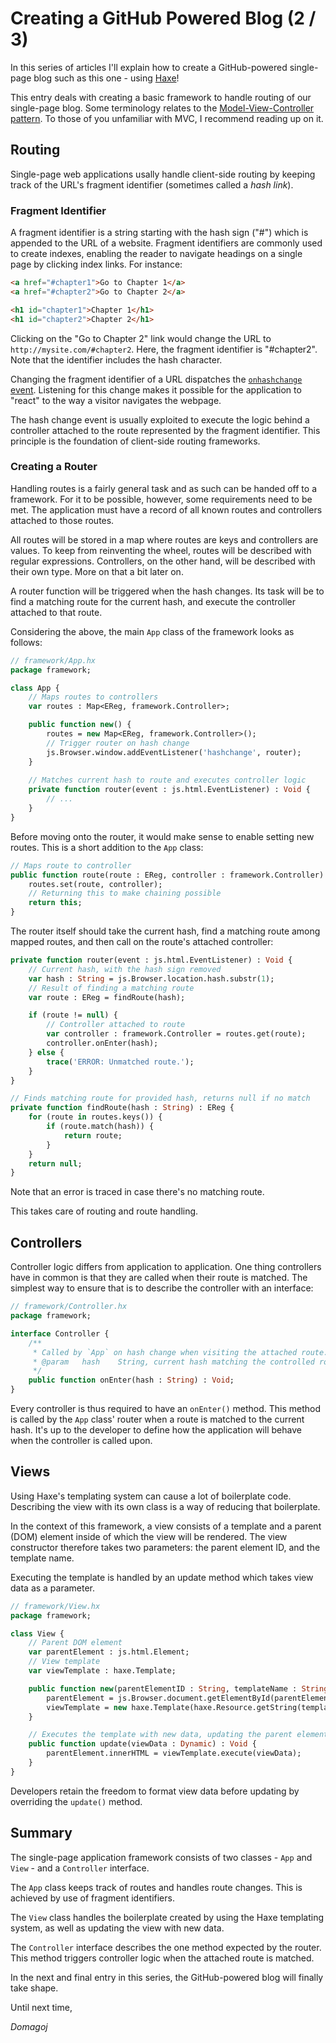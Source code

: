 # Creating a GitHub Powered Blog (2 / 3)

In this series of articles I'll explain how to create a GitHub-powered single-page blog such as this one - using [Haxe][1]!

This entry deals with creating a basic framework to handle routing of our single-page blog. Some terminology relates to the [Model-View-Controller pattern][2]. To those of you unfamiliar with MVC, I recommend reading up on it.

## Routing

Single-page web applications usally handle client-side routing by keeping track of the URL's fragment identifier (sometimes called a _hash link_).

### Fragment Identifier

A fragment identifier is a string starting with the hash sign ("#") which is appended to the URL of a website. Fragment identifiers are commonly used to create indexes, enabling the reader to navigate headings on a single page by clicking index links. For instance:

```html
<a href="#chapter1">Go to Chapter 1</a>
<a href="#chapter2">Go to Chapter 2</a>

<h1 id="chapter1">Chapter 1</h1>
<h1 id="chapter2">Chapter 2</h1>
```

Clicking on the "Go to Chapter 2" link would change the URL to `http://mysite.com/#chapter2`. Here, the fragment identifier is "#chapter2". Note that the identifier includes the hash character.

Changing the fragment identifier of a URL dispatches the [`onhashchange` event][3]. Listening for this change makes it possible for the application to "react" to the way a visitor navigates the webpage.

The hash change event is usually exploited to execute the logic behind a controller attached to the route represented by the fragment identifier. This principle is the foundation of client-side routing frameworks.

### Creating a Router

Handling routes is a fairly general task and as such can be handed off to a framework. For it to be possible, however, some requirements need to be met. The application must have a record of all known routes and controllers attached to those routes.

All routes will be stored in a map where routes are keys and controllers are values. To keep from reinventing the wheel, routes will be described with regular expressions. Controllers, on the other hand, will be described with their own type. More on that a bit later on.

A router function will be triggered when the hash changes. Its task will be to find a matching route for the current hash, and execute the controller attached to that route.

Considering the above, the main `App` class of the framework looks as follows:

```haxe
// framework/App.hx
package framework;

class App {
    // Maps routes to controllers
    var routes : Map<EReg, framework.Controller>;

    public function new() {
        routes = new Map<EReg, framework.Controller>();
        // Trigger router on hash change
        js.Browser.window.addEventListener('hashchange', router);
    }
    
    // Matches current hash to route and executes controller logic
    private function router(event : js.html.EventListener) : Void {
        // ...
    }
}
```

Before moving onto the router, it would make sense to enable setting new routes. This is a short addition to the `App` class:

```haxe
// Maps route to controller
public function route(route : EReg, controller : framework.Controller) : App {
    routes.set(route, controller);
    // Returning this to make chaining possible
    return this;
}
```

The router itself should take the current hash, find a matching route among mapped routes, and then call on the route's attached controller:

```haxe
private function router(event : js.html.EventListener) : Void {
    // Current hash, with the hash sign removed
    var hash : String = js.Browser.location.hash.substr(1);
    // Result of finding a matching route
    var route : EReg = findRoute(hash);

    if (route != null) {
        // Controller attached to route
        var controller : framework.Controller = routes.get(route);
        controller.onEnter(hash);
    } else {
        trace('ERROR: Unmatched route.');
    }
}

// Finds matching route for provided hash, returns null if no match
private function findRoute(hash : String) : EReg {
    for (route in routes.keys()) {
        if (route.match(hash)) {
            return route;
        }
    }
    return null;
}
```

Note that an error is traced in case there's no matching route.

This takes care of routing and route handling.

## Controllers

Controller logic differs from application to application. One thing controllers have in common is that they are called when their route is matched. The simplest way to ensure that is to describe the controller with an interface:

```haxe
// framework/Controller.hx
package framework;

interface Controller {
    /**
     * Called by `App` on hash change when visiting the attached route.
     * @param   hash    String, current hash matching the controlled route
     */
    public function onEnter(hash : String) : Void;
}
```

Every controller is thus required to have an `onEnter()` method. This method is called by the `App` class' router when a route is matched to the current hash. It's up to the developer to define how the application will behave when the controller is called upon.

## Views

Using Haxe's templating system can cause a lot of boilerplate code. Describing the view with its own class is a way of reducing that boilerplate.

In the context of this framework, a view consists of a template and a parent (DOM) element inside of which the view will be rendered. The view constructor therefore takes two parameters: the parent element ID, and the template name.

Executing the template is handled by an update method which takes view data as a parameter.

```haxe
// framework/View.hx
package framework;

class View {
    // Parent DOM element
    var parentElement : js.html.Element;
    // View template
    var viewTemplate : haxe.Template;

    public function new(parentElementID : String, templateName : String) : Void {
        parentElement = js.Browser.document.getElementById(parentElementID);
        viewTemplate = new haxe.Template(haxe.Resource.getString(templateName));
    }

    // Executes the template with new data, updating the parent element
    public function update(viewData : Dynamic) : Void {
        parentElement.innerHTML = viewTemplate.execute(viewData);
    }
}
```

Developers retain the freedom to format view data before updating by overriding the `update()` method.

## Summary

The single-page application framework consists of two classes - `App` and `View` - and a `Controller` interface.

The `App` class keeps track of routes and handles route changes. This is achieved by use of fragment identifiers.

The `View` class handles the boilerplate created by using the Haxe templating system, as well as updating the view with new data.

The `Controller` interface describes the one method expected by the router. This method triggers controller logic when the attached route is matched.

In the next and final entry in this series, the GitHub-powered blog will finally take shape.

Until next time,

_Domagoj_

[1]: http://www.haxe.org/
[2]: https://en.wikipedia.org/wiki/Model%E2%80%93view%E2%80%93controller
[3]: https://developer.mozilla.org/en-US/docs/Web/API/HashChangeEvent